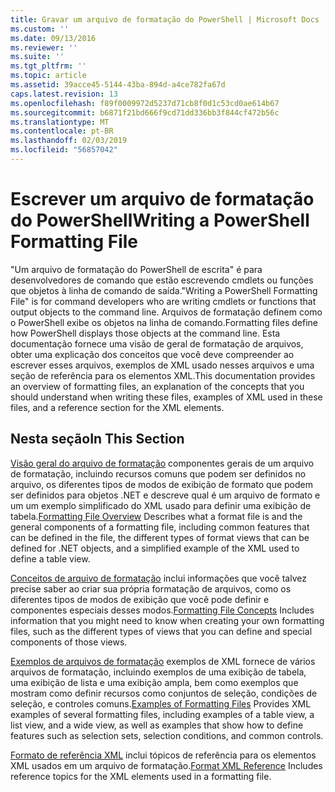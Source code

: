 ```yaml
---
title: Gravar um arquivo de formatação do PowerShell | Microsoft Docs
ms.custom: ''
ms.date: 09/13/2016
ms.reviewer: ''
ms.suite: ''
ms.tgt_pltfrm: ''
ms.topic: article
ms.assetid: 39acce45-5144-43ba-894d-a4ce782fa67d
caps.latest.revision: 13
ms.openlocfilehash: f89f0009972d5237d71cb8f0d1c53cd0ae614b67
ms.sourcegitcommit: b6871f21bd666f9cd71dd336bb3f844cf472b56c
ms.translationtype: MT
ms.contentlocale: pt-BR
ms.lasthandoff: 02/03/2019
ms.locfileid: "56857042"
---
```

# <a name="writing-a-powershell-formatting-file"></a><span data-ttu-id="9493c-102">Escrever um arquivo de formatação do PowerShell</span><span class="sxs-lookup"><span data-stu-id="9493c-102">Writing a PowerShell Formatting File</span></span>

<span data-ttu-id="9493c-103">"Um arquivo de formatação do PowerShell de escrita" é para desenvolvedores de comando que estão escrevendo cmdlets ou funções que objetos à linha de comando de saída.</span><span class="sxs-lookup"><span data-stu-id="9493c-103">"Writing a PowerShell Formatting File" is for command developers who are writing cmdlets or functions that output objects to the command line.</span></span> <span data-ttu-id="9493c-104">Arquivos de formatação definem como o PowerShell exibe os objetos na linha de comando.</span><span class="sxs-lookup"><span data-stu-id="9493c-104">Formatting files define how PowerShell displays those objects at the command line.</span></span> <span data-ttu-id="9493c-105">Esta documentação fornece uma visão de geral de formatação de arquivos, obter uma explicação dos conceitos que você deve compreender ao escrever esses arquivos, exemplos de XML usado nesses arquivos e uma seção de referência para os elementos XML.</span><span class="sxs-lookup"><span data-stu-id="9493c-105">This documentation provides an overview of formatting files, an explanation of the concepts that you should understand when writing these files, examples of XML used in these files, and a reference section for the XML elements.</span></span>

## <a name="in-this-section"></a><span data-ttu-id="9493c-106">Nesta seção</span><span class="sxs-lookup"><span data-stu-id="9493c-106">In This Section</span></span>

<span data-ttu-id="9493c-107">[Visão geral do arquivo de formatação](./formatting-file-overview.md) componentes gerais de um arquivo de formatação, incluindo recursos comuns que podem ser definidos no arquivo, os diferentes tipos de modos de exibição de formato que podem ser definidos para objetos .NET e descreve qual é um arquivo de formato e um um exemplo simplificado do XML usado para definir uma exibição de tabela.</span><span class="sxs-lookup"><span data-stu-id="9493c-107">[Formatting File Overview](./formatting-file-overview.md) Describes what a format file is and the general components of a formatting file, including common features that can be defined in the file, the different types of format views that can be defined for .NET objects, and a simplified example of the XML used to define a table view.</span></span>

<span data-ttu-id="9493c-108">[Conceitos de arquivo de formatação](./formatting-file-concepts.md) inclui informações que você talvez precise saber ao criar sua própria formatação de arquivos, como os diferentes tipos de modos de exibição que você pode definir e componentes especiais desses modos.</span><span class="sxs-lookup"><span data-stu-id="9493c-108">[Formatting File Concepts](./formatting-file-concepts.md) Includes information that you might need to know when creating your own formatting files, such as the different types of views that you can define and special components of those views.</span></span>

<span data-ttu-id="9493c-109">[Exemplos de arquivos de formatação](./examples-of-formatting-files.md) exemplos de XML fornece de vários arquivos de formatação, incluindo exemplos de uma exibição de tabela, uma exibição de lista e uma exibição ampla, bem como exemplos que mostram como definir recursos como conjuntos de seleção, condições de seleção, e controles comuns.</span><span class="sxs-lookup"><span data-stu-id="9493c-109">[Examples of Formatting Files](./examples-of-formatting-files.md) Provides XML examples of several formatting files, including examples of a table view, a list view, and a wide view, as well as examples that show how to define features such as selection sets, selection conditions, and common controls.</span></span>

<span data-ttu-id="9493c-110">[Formato de referência XML](./format-schema-xml-reference.md) inclui tópicos de referência para os elementos XML usados em um arquivo de formatação.</span><span class="sxs-lookup"><span data-stu-id="9493c-110">[Format XML Reference](./format-schema-xml-reference.md) Includes reference topics for the XML elements used in a formatting file.</span></span>
